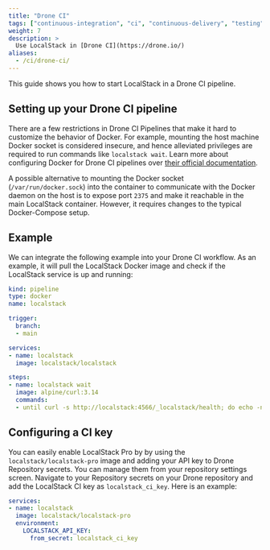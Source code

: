 ```yaml
---
title: "Drone CI"
tags: ["continuous-integration", "ci", "continuous-delivery", "testing"]
weight: 7
description: >
  Use LocalStack in [Drone CI](https://drone.io/)
aliases:
  - /ci/drone-ci/
---
```


This guide shows you how to start LocalStack in a Drone CI pipeline.

## Setting up your Drone CI pipeline

There are a few restrictions in Drone CI Pipelines that make it hard to customize the behavior of Docker. For example, mounting the host machine Docker socket is considered insecure, and hence alleviated privileges are required to run commands like `localstack wait`. Learn more about configuring Docker for Drone CI pipelines over [their official documentation](https://docs.drone.io/pipeline/docker/overview/).

A possible alternative to mounting the Docker socket (`/var/run/docker.sock`) into the container to communicate with the Docker daemon on the host is to expose port `2375` and make it reachable in the main LocalStack container. However, it requires changes to the typical Docker-Compose setup.

## Example

We can integrate the following example into your Drone CI workflow. As an example, it will pull the LocalStack Docker image and check if the LocalStack service is up and running:

```yml
kind: pipeline
type: docker
name: localstack

trigger:
  branch:
  - main

services:
- name: localstack
  image: localstack/localstack

steps:
- name: localstack wait
  image: alpine/curl:3.14
  commands:
  - until curl -s http://localstack:4566/_localstack/health; do echo -n . && sleep 1; done
```

## Configuring a CI key

You can easily enable LocalStack Pro by by using the `localstack/localstack-pro` image and adding your API key to Drone Repository secrets. You can manage them from your repository settings screen. Navigate to your Repository secrets on your Drone repository and add the LocalStack CI key as `localstack_ci_key`. Here is an example:

```yml
services:
- name: localstack
  image: localstack/localstack-pro
  environment:
    LOCALSTACK_API_KEY:
      from_secret: localstack_ci_key
```
